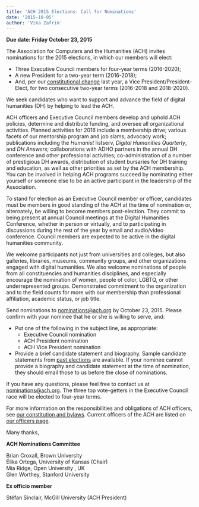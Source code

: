 ```yaml
---
title: 'ACH 2015 Elections: Call for Nominations'
date: '2015-10-05'
author: 'Vika Zafrin'
---
```

**Due date: Friday October 23, 2015**

The Association for Computers and the Humanities (ACH) invites nominations for the 2015 elections, in which our members will elect:

- Three Executive Council members for four­-year terms (2016-2020);
- A new President for a two-year term (2016-2018);
- And, per our [constitutional change](/news/2014/12/2014-election-results-announced/) last year, a Vice President/President-Elect, for two consecutive two-year terms (2016-2018 and 2018-2020).

We seek candidates who want to support and advance the field of digital humanities (DH) by helping to lead the ACH.

ACH officers and Executive Council members develop and uphold ACH policies, determine and distribute funding, and oversee all organizational activities. Planned activities for 2016 include a membership drive; various facets of our mentorship program and job slams; advocacy work; publications including the *Humanist* listserv, *Digital Humanities Quarterly*, and *DH Answers*; collaborations with ADHO partners in the annual DH conference and other professional activities; co-­administration of a number of prestigious DH awards, distribution of student bursaries for DH training and education, as well as other priorities as set by the ACH membership. You can be involved in helping ACH programs succeed by nominating either yourself or someone else to be an active participant in the leadership of the Association.

To stand for election as an Executive Council member or officer, candidates must be members in good standing of the ACH at the time of nomination or, alternately, be willing to become members post-election. They commit to being present at annual Council meetings at the Digital Humanities Conference, whether in person or virtually, and to participating in discussions during the rest of the year by email and audio/video conference. Council members are expected to be active in the digital humanities community.

We welcome participants not just from universities and colleges, but also galleries, libraries, museums, community groups, and other organizations engaged with digital humanities. We also welcome nominations of people from all constituencies and humanities disciplines, and especially encourage the nomination of women, people of color, LGBTQ, or other under­represented groups. Demonstrated commitment to the organization and to the field counts for more with our membership than professional affiliation, academic status, or job title.

Send nominations to [nominations@ach.org](mailto:nominations@ach.org) by October 23, 2015. Please confirm with your nominee that he or she is willing to serve, and:

- Put one of the following in the subject line, as appropriate:
  - Executive Council nomination
  - ACH President nomination
  - ACH Vice President nomination
- Provide a brief candidate statement and biography. Sample candidate statements from [past elections](/news/2011/12/elections-candidates/) are available. If your nominee cannot provide a biography and candidate statement at the time of nomination, they should email those to us before the close of nominations.

If you have any questions, please feel free to contact us at [nominations@ach.org](mailto:nominations@ach.org). The three top vote­-getters in the Executive Council race will be elected to four-­year terms.

For more information on the responsibilities and obligations of ACH officers, see [our constitution and bylaws](/about/constitution). Current officers of the ACH are listed on [our officers page](/about/officers).

Many thanks,

**ACH Nominations Committee**

Brian Croxall, Brown University  
Élika Ortega, University of Kansas (Chair)  
Mia Ridge, Open University , UK  
Glen Worthey, Stanford University

**Ex officio member**

Stéfan Sinclair, McGill University (ACH President)
